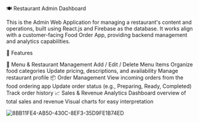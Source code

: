 🍽️ Restaurant Admin Dashboard

This is the Admin Web Application for managing a restaurant's content and operations, built using React.js and Firebase as the database. It works align with a customer-facing Food Order App, providing backend management and analytics capabilities.

🔧 Features

🧾 Menu & Restaurant Management
Add / Edit / Delete Menu Items
Organize food categories
Update pricing, descriptions, and availability
Manage restaurant profile
📦 Order Management
View incoming orders from the food ordering app
Update order status (e.g., Preparing, Ready, Completed)
Track order history
📈 Sales & Revenue Analytics
Dashboard overview of total sales and revenue
Visual charts for easy interpretation

![8BB11FE4-AB50-430C-8EF3-35D9FE1B74ED](https://github.com/user-attachments/assets/f95ccb16-8274-466a-8298-c1e7f5d86221)

